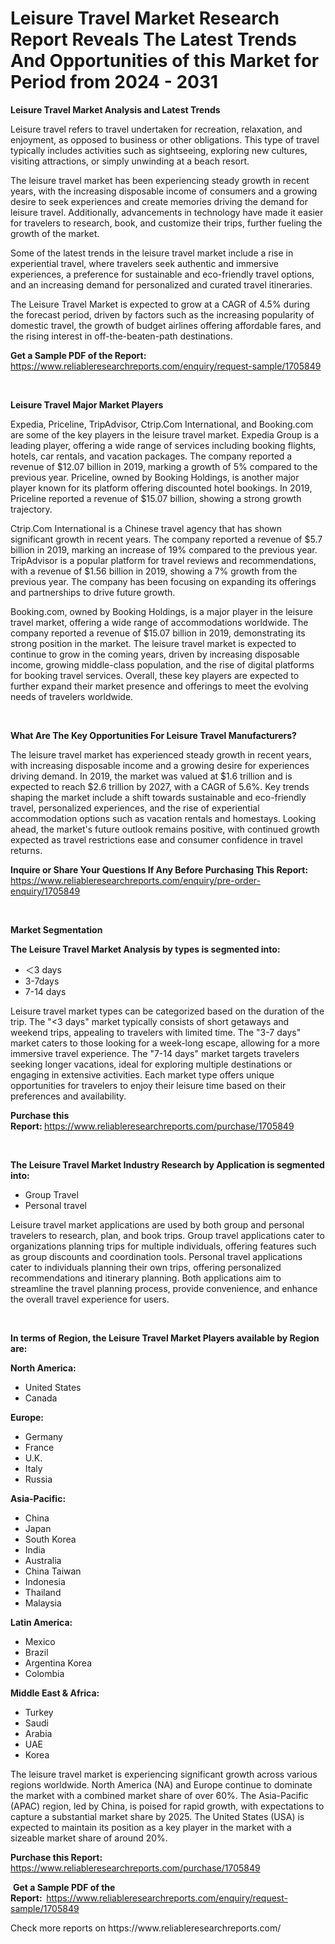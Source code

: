 <p><h1>Leisure Travel Market Research Report Reveals The Latest Trends And Opportunities of this Market for Period from 2024 - 2031</h1></p><p><strong>Leisure Travel Market Analysis and Latest Trends</strong></p>
<p><p>Leisure travel refers to travel undertaken for recreation, relaxation, and enjoyment, as opposed to business or other obligations. This type of travel typically includes activities such as sightseeing, exploring new cultures, visiting attractions, or simply unwinding at a beach resort.</p><p>The leisure travel market has been experiencing steady growth in recent years, with the increasing disposable income of consumers and a growing desire to seek experiences and create memories driving the demand for leisure travel. Additionally, advancements in technology have made it easier for travelers to research, book, and customize their trips, further fueling the growth of the market.</p><p>Some of the latest trends in the leisure travel market include a rise in experiential travel, where travelers seek authentic and immersive experiences, a preference for sustainable and eco-friendly travel options, and an increasing demand for personalized and curated travel itineraries.</p><p>The Leisure Travel Market is expected to grow at a CAGR of 4.5% during the forecast period, driven by factors such as the increasing popularity of domestic travel, the growth of budget airlines offering affordable fares, and the rising interest in off-the-beaten-path destinations.</p></p>
<p><strong>Get a Sample PDF of the Report:&nbsp;</strong> <a href="https://www.reliableresearchreports.com/enquiry/request-sample/1705849">https://www.reliableresearchreports.com/enquiry/request-sample/1705849</a></p>
<p>&nbsp;</p>
<p><strong>Leisure Travel Major Market Players</strong></p>
<p><p>Expedia, Priceline, TripAdvisor, Ctrip.Com International, and Booking.com are some of the key players in the leisure travel market. Expedia Group is a leading player, offering a wide range of services including booking flights, hotels, car rentals, and vacation packages. The company reported a revenue of $12.07 billion in 2019, marking a growth of 5% compared to the previous year. Priceline, owned by Booking Holdings, is another major player known for its platform offering discounted hotel bookings. In 2019, Priceline reported a revenue of $15.07 billion, showing a strong growth trajectory.</p><p>Ctrip.Com International is a Chinese travel agency that has shown significant growth in recent years. The company reported a revenue of $5.7 billion in 2019, marking an increase of 19% compared to the previous year. TripAdvisor is a popular platform for travel reviews and recommendations, with a revenue of $1.56 billion in 2019, showing a 7% growth from the previous year. The company has been focusing on expanding its offerings and partnerships to drive future growth.</p><p>Booking.com, owned by Booking Holdings, is a major player in the leisure travel market, offering a wide range of accommodations worldwide. The company reported a revenue of $15.07 billion in 2019, demonstrating its strong position in the market. The leisure travel market is expected to continue to grow in the coming years, driven by increasing disposable income, growing middle-class population, and the rise of digital platforms for booking travel services. Overall, these key players are expected to further expand their market presence and offerings to meet the evolving needs of travelers worldwide.</p></p>
<p>&nbsp;</p>
<p><strong>What Are The Key Opportunities For Leisure Travel Manufacturers?</strong></p>
<p><p>The leisure travel market has experienced steady growth in recent years, with increasing disposable income and a growing desire for experiences driving demand. In 2019, the market was valued at $1.6 trillion and is expected to reach $2.6 trillion by 2027, with a CAGR of 5.6%. Key trends shaping the market include a shift towards sustainable and eco-friendly travel, personalized experiences, and the rise of experiential accommodation options such as vacation rentals and homestays. Looking ahead, the market's future outlook remains positive, with continued growth expected as travel restrictions ease and consumer confidence in travel returns.</p></p>
<p><strong>Inquire or Share Your Questions If Any Before Purchasing This Report:</strong> <a href="https://www.reliableresearchreports.com/enquiry/pre-order-enquiry/1705849">https://www.reliableresearchreports.com/enquiry/pre-order-enquiry/1705849</a></p>
<p>&nbsp;</p>
<p><strong>Market Segmentation</strong></p>
<p><strong>The Leisure Travel Market Analysis by types is segmented into:</strong></p>
<p><ul><li>＜3 days</li><li>3-7days</li><li>7-14 days</li></ul></p>
<p><p>Leisure travel market types can be categorized based on the duration of the trip. The "<3 days" market typically consists of short getaways and weekend trips, appealing to travelers with limited time. The "3-7 days" market caters to those looking for a week-long escape, allowing for a more immersive travel experience. The "7-14 days" market targets travelers seeking longer vacations, ideal for exploring multiple destinations or engaging in extensive activities. Each market type offers unique opportunities for travelers to enjoy their leisure time based on their preferences and availability.</p></p>
<p><strong>Purchase this Report:&nbsp;</strong><a href="https://www.reliableresearchreports.com/purchase/1705849">https://www.reliableresearchreports.com/purchase/1705849</a></p>
<p>&nbsp;</p>
<p><strong>The Leisure Travel Market Industry Research by Application is segmented into:</strong></p>
<p><ul><li>Group Travel</li><li>Personal travel</li></ul></p>
<p><p>Leisure travel market applications are used by both group and personal travelers to research, plan, and book trips. Group travel applications cater to organizations planning trips for multiple individuals, offering features such as group discounts and coordination tools. Personal travel applications cater to individuals planning their own trips, offering personalized recommendations and itinerary planning. Both applications aim to streamline the travel planning process, provide convenience, and enhance the overall travel experience for users.</p></p>
<p>&nbsp;</p>
<p><strong>In terms of Region, the Leisure Travel Market Players available by Region are:</strong></p>
<p>
    <p> <strong> North America: </strong>
        <ul>
            <li>United States</li>
            <li>Canada</li>
        </ul>
        </p> 
    <p> <strong> Europe: </strong>
        <ul>
            <li>Germany</li>
            <li>France</li>
            <li>U.K.</li>
            <li>Italy</li>
            <li>Russia</li>
        </ul>
        </p> 
    <p> <strong> Asia-Pacific: </strong>
        <ul>
            <li>China</li>
            <li>Japan</li>
            <li>South Korea</li>
            <li>India</li>
            <li>Australia</li>
            <li>China Taiwan</li>
            <li>Indonesia</li>
            <li>Thailand</li>
            <li>Malaysia</li>
        </ul>
        </p> 
    <p> <strong> Latin America: </strong>
        <ul>
            <li>Mexico</li>
            <li>Brazil</li>
            <li>Argentina Korea</li>
            <li>Colombia</li>
        </ul>
        </p> 
    <p> <strong> Middle East & Africa: </strong>
        <ul>
            <li>Turkey</li>
            <li>Saudi</li>
            <li>Arabia</li>
            <li>UAE</li>
            <li>Korea</li>
        </ul>
    </p>
    </p>
<p><p>The leisure travel market is experiencing significant growth across various regions worldwide. North America (NA) and Europe continue to dominate the market with a combined market share of over 60%. The Asia-Pacific (APAC) region, led by China, is poised for rapid growth, with expectations to capture a substantial market share by 2025. The United States (USA) is expected to maintain its position as a key player in the market with a sizeable market share of around 20%.</p></p>
<p><strong>Purchase this Report: </strong><a href="https://www.reliableresearchreports.com/purchase/1705849">https://www.reliableresearchreports.com/purchase/1705849</a></p>
<p>&nbsp;<strong>Get a Sample PDF of the Report:&nbsp;&nbsp;</strong><a href="https://www.reliableresearchreports.com/enquiry/request-sample/1705849">https://www.reliableresearchreports.com/enquiry/request-sample/1705849</a></p>
<p><strong></strong></p>
<p>Check more reports on https://www.reliableresearchreports.com/</p>